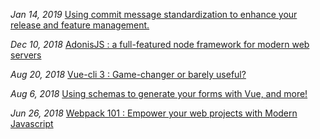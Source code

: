 *Jan 14, 2019* [Using commit message standardization to enhance your release and feature management.](https://blog.sourcerer.io/using-commit-message-standardization-to-enhance-your-release-and-feature-management-6778c4b9cd8e)

*Dec 10, 2018* [AdonisJS : a full-featured node framework for modern web servers](https://blog.sourcerer.io/adonisjs-a-full-featured-node-framework-for-modern-web-servers-93532e3b36af)

*Aug 20, 2018* [Vue-cli 3 : Game-changer or barely useful?](https://blog.sourcerer.io/vue-cli-3-game-changer-or-barely-useful-82a025199957)

*Aug 6, 2018* [Using schemas to generate your forms with Vue, and more!](https://blog.sourcerer.io/using-schemas-to-generate-your-forms-with-vue-and-more-e1cc28f2e8da)

*Jun 26, 2018* [Webpack 101 : Empower your web projects with Modern Javascript](https://blog.sourcerer.io/webpack-101-empower-your-web-projects-with-modern-javascript-149f20d80812)
